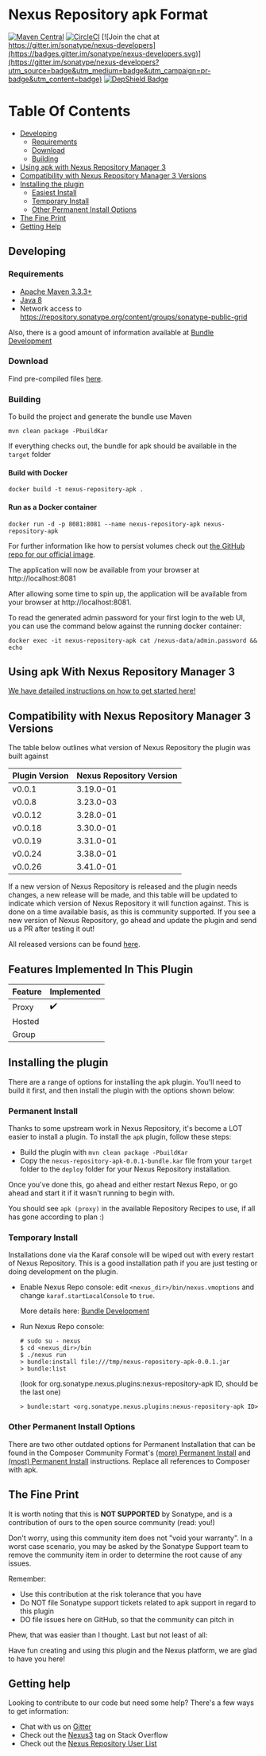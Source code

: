 <!--

    Sonatype Nexus (TM) Open Source Version
    Copyright (c) 2019-present Sonatype, Inc.
    All rights reserved. Includes the third-party code listed at http://links.sonatype.com/products/nexus/oss/attributions.

    This program and the accompanying materials are made available under the terms of the Eclipse Public License Version 1.0,
    which accompanies this distribution and is available at http://www.eclipse.org/legal/epl-v10.html.

    Sonatype Nexus (TM) Professional Version is available from Sonatype, Inc. "Sonatype" and "Sonatype Nexus" are trademarks
    of Sonatype, Inc. Apache Maven is a trademark of the Apache Software Foundation. M2eclipse is a trademark of the
    Eclipse Foundation. All other trademarks are the property of their respective owners.

-->

# Nexus Repository apk Format

[![Maven Central](https://img.shields.io/maven-central/v/org.sonatype.nexus.plugins/nexus-repository-apk.svg?label=Maven%20Central)](https://central.sonatype.com/search?namespace=org.sonatype.nexus.plugins&name=nexus-repository-apk) [![CircleCI](https://circleci.com/gh/sonatype-nexus-community/nexus-repository-apk.svg?style=shield)](https://circleci.com/gh/sonatype-nexus-community/nexus-repository-apk) [![Join the chat at https://gitter.im/sonatype/nexus-developers](https://badges.gitter.im/sonatype/nexus-developers.svg)](https://gitter.im/sonatype/nexus-developers?utm_source=badge&utm_medium=badge&utm_campaign=pr-badge&utm_content=badge) [![DepShield Badge](https://depshield.sonatype.org/badges/sonatype-nexus-community/nexus-repository-apk/depshield.svg)](https://depshield.github.io)

# Table Of Contents

- [Developing](#developing)
  - [Requirements](#requirements)
  - [Download](#download)
  - [Building](#building)
- [Using apk with Nexus Repository Manager 3](#using-apk-with-nexus-repository-manager-3)
- [Compatibility with Nexus Repository Manager 3 Versions](#compatibility-with-nexus-repository-manager-3-versions)
- [Installing the plugin](#installing-the-plugin)
  - [Easiest Install](#permanent-install)
  - [Temporary Install](#temporary-install)
  - [Other Permanent Install Options](#other-permanent-install-options)
- [The Fine Print](#the-fine-print)
- [Getting Help](#getting-help)

## Developing

### Requirements

- [Apache Maven 3.3.3+](https://maven.apache.org/install.html)
- [Java 8](http://www.oracle.com/technetwork/java/javase/downloads/jdk8-downloads-2133151.html)
- Network access to https://repository.sonatype.org/content/groups/sonatype-public-grid

Also, there is a good amount of information available at [Bundle Development](https://help.sonatype.com/display/NXRM3/Bundle+Development)

### Download

Find pre-compiled files [here](https://central.sonatype.com/search?namespace=org.sonatype.nexus.plugins&name=nexus-repository-apk).

### Building

To build the project and generate the bundle use Maven

    mvn clean package -PbuildKar

If everything checks out, the bundle for apk should be available in the `target` folder

#### Build with Docker

`docker build -t nexus-repository-apk .`

#### Run as a Docker container

`docker run -d -p 8081:8081 --name nexus-repository-apk nexus-repository-apk`

For further information like how to persist volumes check out [the GitHub repo for our official image](https://github.com/sonatype/docker-nexus3).

The application will now be available from your browser at http://localhost:8081

After allowing some time to spin up, the application will be available from your browser at http://localhost:8081.

To read the generated admin password for your first login to the web UI, you can use the command below against the running docker container:

    docker exec -it nexus-repository-apk cat /nexus-data/admin.password && echo

## Using apk With Nexus Repository Manager 3

[We have detailed instructions on how to get started here!](docs/APK_USER_DOCUMENTATION.md)

## Compatibility with Nexus Repository Manager 3 Versions

The table below outlines what version of Nexus Repository the plugin was built against

| Plugin Version | Nexus Repository Version |
|-------------|--------------------------|
| v0.0.1      | 3.19.0-01                |
| v0.0.8      | 3.23.0-03                |
| v0.0.12     | 3.28.0-01                |
| v0.0.18     | 3.30.0-01                |
| v0.0.19     | 3.31.0-01                |
| v0.0.24     | 3.38.0-01                |
| v0.0.26     | 3.41.0-01                |

If a new version of Nexus Repository is released and the plugin needs changes, a new release will be made, and this
table will be updated to indicate which version of Nexus Repository it will function against. This is done on a time
available basis, as this is community supported. If you see a new version of Nexus Repository, go ahead and update the
plugin and send us a PR after testing it out!

All released versions can be found [here](https://github.com/sonatype-nexus-community/nexus-repository-apk/releases).

## Features Implemented In This Plugin

| Feature | Implemented        |
| ------- | ------------------ |
| Proxy   | :heavy_check_mark: |
| Hosted  |                    |
| Group   |                    |

## Installing the plugin

There are a range of options for installing the apk plugin. You'll need to build it first, and
then install the plugin with the options shown below:

### Permanent Install

Thanks to some upstream work in Nexus Repository, it's become a LOT easier to install a plugin. To install the `apk` plugin, follow these steps:

- Build the plugin with `mvn clean package -PbuildKar`
- Copy the `nexus-repository-apk-0.0.1-bundle.kar` file from your `target` folder to the `deploy` folder for your Nexus Repository installation.

Once you've done this, go ahead and either restart Nexus Repo, or go ahead and start it if it wasn't running to begin with.

You should see `apk (proxy)` in the available Repository Recipes to use, if all has gone according to plan :)

### Temporary Install

Installations done via the Karaf console will be wiped out with every restart of Nexus Repository. This is a
good installation path if you are just testing or doing development on the plugin.

- Enable Nexus Repo console: edit `<nexus_dir>/bin/nexus.vmoptions` and change `karaf.startLocalConsole` to `true`.

  More details here: [Bundle Development](https://help.sonatype.com/display/NXRM3/Bundle+Development+Overview)

- Run Nexus Repo console:
  ```shell
  # sudo su - nexus
  $ cd <nexus_dir>/bin
  $ ./nexus run
  > bundle:install file:///tmp/nexus-repository-apk-0.0.1.jar
  > bundle:list
  ```
  (look for org.sonatype.nexus.plugins:nexus-repository-apk ID, should be the last one)
  ```
  > bundle:start <org.sonatype.nexus.plugins:nexus-repository-apk ID>
  ```

### Other Permanent Install Options

There are two other outdated options for Permanent Installation that can be found in the Composer Community Format's [\(more\) Permanent Install](https://github.com/sonatype-nexus-community/nexus-repository-composer/blob/master/README.md#more-permanent-install) and [\(most\) Permanent Install](https://github.com/sonatype-nexus-community/nexus-repository-composer/blob/master/README.md#most-permanent-install) instructions. Replace all references to Composer with apk.

## The Fine Print

It is worth noting that this is **NOT SUPPORTED** by Sonatype, and is a contribution of ours
to the open source community (read: you!)

Don't worry, using this community item does not "void your warranty". In a worst case scenario, you may be asked
by the Sonatype Support team to remove the community item in order to determine the root cause of any issues.

Remember:

- Use this contribution at the risk tolerance that you have
- Do NOT file Sonatype support tickets related to apk support in regard to this plugin
- DO file issues here on GitHub, so that the community can pitch in

Phew, that was easier than I thought. Last but not least of all:

Have fun creating and using this plugin and the Nexus platform, we are glad to have you here!

## Getting help

Looking to contribute to our code but need some help? There's a few ways to get information:

- Chat with us on [Gitter](https://gitter.im/sonatype/nexus-developers)
- Check out the [Nexus3](http://stackoverflow.com/questions/tagged/nexus3) tag on Stack Overflow
- Check out the [Nexus Repository User List](https://groups.google.com/a/glists.sonatype.com/forum/?hl=en#!forum/nexus-users)
